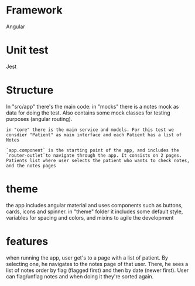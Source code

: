 # Framework
Angular

# Unit test
Jest

# Structure
In "src/app" there's the main code:
    in "mocks" there is a notes mock as data for doing the test. Also contains some mock classes for testing purposes (angular routing).

    in "core" there is the main service and models. For this test we consdier "Patient" as main interface and each Patient has a list of Notes

    `app.component` is the starting point of the app, and includes the `router-outlet`to navigate through the app. It consists on 2 pages. Patients list where user selects the patient who wants to check notes, and the notes pages

# theme
the app includes angular material and uses components such as buttons, cards, icons and spinner.
in "theme" folder it includes some default style, variables for spacing and colors, and mixins to agile the development

# features
when running the app, user get's to a page with a list of patient. By selecting one, he navigates to the notes page of that user. There, he sees a list of notes order by flag (flagged first) and then by date (newer first). User can flag/unflag notes and when doing it they're sorted again.
